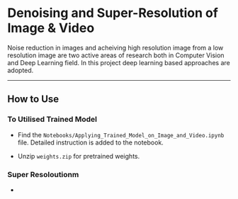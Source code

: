 # Denoising and Super-Resolution of Image & Video

Noise reduction in images and acheiving high resolution image from a low resolution image are two active areas of research both in Computer Vision and Deep Learning field. In this project deep learning based approaches are adopted.

---
## How to Use
### To Utilised Trained Model
- Find the `Notebooks/Applying_Trained_Model_on_Image_and_Video.ipynb` file. Detailed instruction is added to the notebook.
  
- Unzip `weights.zip` for pretrained weights.
  
### Super Resoloutionm
- 